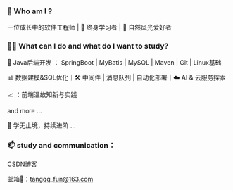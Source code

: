 ### 👸 Who am I ?

一位成长中的软件工程师 | 📑 终身学习者 | 🌃 自然风光爱好者

### 👩‍💻 What can I do and what do I want to study? 

🚀 Java后端开发 ： SpringBoot | MyBatis | MySQL | Maven | Git | Linux基础

📊 数据建模&SQL优化｜🛠️ 中间件 | 消息队列 | 自动化部署｜☁️ AI & 云服务探索

📈 ：前端温故知新与实践

and more ...

 👾 学无止境，持续进阶 ...

### 📫 study and communication：

[CSDN博客](https://blog.csdn.net/qq_36894378?spm=1010.2135.3001.5343)

邮箱📮：tangqq_fun@163.com


